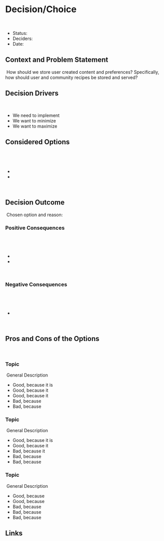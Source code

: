 # Decision/Choice
​
- Status: 
- Deciders: 
- Date: 
​
## Context and Problem Statement
​
How should we store user created content and preferences? Specifically, how should user and community recipes be stored and served?
​
## Decision Drivers
​
- We need to implement
- We want to minimize 
- We want to maximize
​
## Considered Options
​
- 
-
- 
​
## Decision Outcome
​
Chosen option and reason: 
​
### Positive Consequences <!-- optional -->
​
-
- 
- 
​
### Negative Consequences <!-- optional -->
​
- 
- 
​
## Pros and Cons of the Options <!-- optional -->
​
### Topic
​
General Description <!-- optional -->
​
- Good, because it is 
- Good, because it 
- Good, because it 
- Bad, because 
- Bad, because
​
### Topic
​
General Description <!-- optional -->
​
- Good, because it is
- Good, because it
- Bad, because it
- Bad, because 
- Bad, because
​
​
### Topic
​
General Description
​
- Good, because 
- Good, because 
- Bad, because 
- Bad, because
- Bad, because
​
## Links 
